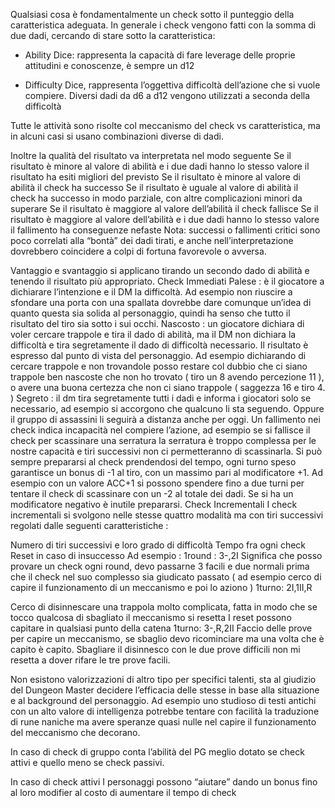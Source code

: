 Qualsiasi cosa è fondamentalmente un check sotto il punteggio della caratteristica adeguata.
In generale i check vengono fatti con la somma di due dadi, cercando di stare sotto la caratteristica:

- Ability Dice: rappresenta la capacità di fare leverage delle proprie attitudini e conoscenze, è sempre un d12

- Difficulty Dice, rappresenta l’oggettiva difficoltà dell’azione che si vuole compiere. Diversi dadi da d6 a d12 vengono utilizzati a seconda della difficoltà

Tutte le attività sono risolte col meccanismo del check vs caratteristica, ma in alcuni casi si usano combinazioni diverse di dadi. 


Inoltre la qualità del risultato va interpretata nel modo seguente
Se il risultato è minore al valore di abilità e i due dadi hanno lo stesso valore il risultato ha esiti migliori del previsto
Se il risultato è minore al valore di abilità il check ha successo
Se il risultato è uguale al valore di abilità il check ha successo in modo parziale, con altre complicazioni minori da superare
Se il risultato è maggiore al valore dell’abilità il check fallisce
Se il risultato è maggiore al valore dell’abilità e i due dadi hanno lo stesso valore il fallimento ha conseguenze nefaste
Nota: successi o fallimenti critici sono poco correlati alla “bontà” dei dadi tirati, e anche nell’interpretazione dovrebbero coincidere a colpi di fortuna favorevole o avversa.

Vantaggio e svantaggio si applicano tirando un secondo dado di abilità e tenendo il risultato più appropriato.
Check Immediati
Palese : è il giocatore a dichiarare l’intenzione e il DM la difficoltà. Ad esempio non riuscire a sfondare una porta con una spallata dovrebbe dare comunque un’idea di quanto questa sia solida al personaggio, quindi ha senso che tutto il risultato del tiro sia sotto i sui occhi.
Nascosto : un giocatore dichiara di voler cercare trappole e tira il dado di abilità, ma il DM non dichiara la difficoltà e tira segretamente il dado di difficoltà necessario. Il risultato è espresso dal punto di vista del personaggio. Ad esempio dichiarando di cercare trappole e non trovandole posso restare col dubbio che ci siano trappole ben nascoste che non ho trovato ( tiro un 8 avendo percezione 11 ), o avere una buona certezza che non ci siano trappole ( saggezza 16 e tiro 4. )
Segreto : il dm tira segretamente tutti i dadi e informa i giocatori solo se necessario, ad esempio si accorgono che qualcuno li sta seguendo. Oppure il gruppo di assassini li seguirà a distanza anche per oggi.
Un fallimento nei check indica incapacità nel compiere l’azione, ad esempio se si fallisce il check per scassinare una serratura la serratura è troppo complessa per le nostre capacità e tiri successivi non ci permetteranno di scassinarla. Si può sempre prepararsi al check prendendosi del tempo, ogni turno speso garantisce un bonus di -1 al tiro, con un massimo pari al modificatore +1. Ad esempio con un valore ACC+1 si possono spendere fino a due turni per tentare il check di scassinare con un -2 al totale dei dadi. Se si ha un modificatore negativo è inutile prepararsi. 
Check Incrementali
I check incrementali si svolgono nelle stesse quattro modalità ma con tiri successivi regolati dalle seguenti caratteristiche : 

Numero di tiri successivi e loro grado di difficoltà
Tempo fra ogni check
Reset in caso di insuccesso
Ad esempio : 
	1round : 3-,2I
Significa che posso provare un check ogni round, devo passarne 3 facili e due normali prima che il check nel suo complesso sia giudicato passato ( ad esempio cerco di capire il funzionamento di un meccanismo e poi lo aziono )
1turno: 2I,1II,R

Cerco di disinnescare una trappola molto complicata, fatta in modo che se tocco qualcosa di sbagliato il meccanismo si resetta
I reset possono capitare in qualsiasi punto della catena
	1turno: 3-,R,2II
Faccio delle prove per capire un meccanismo, se sbaglio devo ricominciare ma una volta che è capito è capito. Sbagliare il disinnesco con le due prove difficili non mi resetta a dover rifare le tre prove facili.


Non esistono valorizzazioni di altro tipo per specifici talenti, sta al giudizio del Dungeon Master decidere l’efficacia delle stesse in base alla situazione e al background del personaggio. Ad esempio uno studioso di testi antichi con un alto valore di intelligenza potrebbe tentare con facilità la traduzione di rune naniche ma avere speranze quasi nulle nel capire il funzionamento del meccanismo che decorano.

In caso di check di gruppo conta l’abilità del PG meglio dotato se check attivi e quello meno se check passivi.

In caso di check attivi I personaggi possono “aiutare” dando un bonus fino al loro modifier al costo di aumentare il tempo di check                                                                 